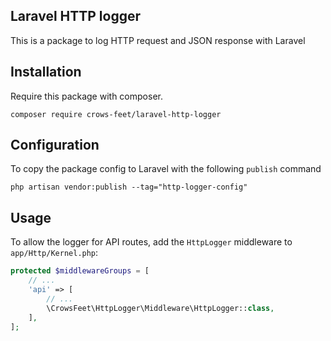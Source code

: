 ## Laravel HTTP logger
This is a package to log HTTP request and JSON response with Laravel

## Installation
Require this package with composer.

```shell
composer require crows-feet/laravel-http-logger
```

## Configuration
To copy the package config to Laravel with the following `publish` command
```shell
php artisan vendor:publish --tag="http-logger-config"
```

## Usage
To allow the logger for API routes, add the `HttpLogger` middleware to `app/Http/Kernel.php`:
```php
protected $middlewareGroups = [
    // ...
    'api' => [
        // ...
        \CrowsFeet\HttpLogger\Middleware\HttpLogger::class,
    ],
];
```